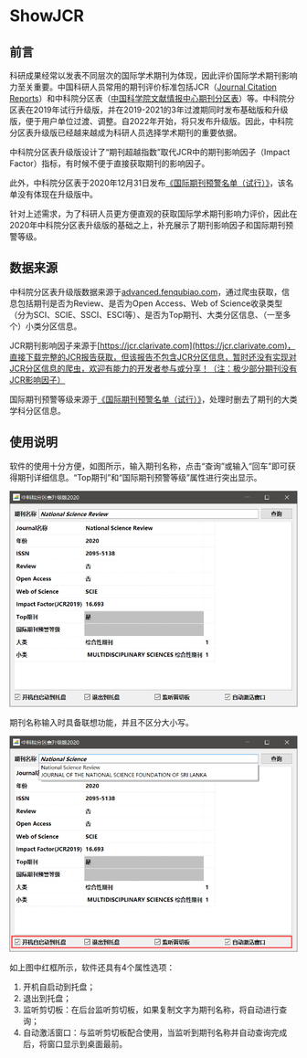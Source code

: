 # ShowJCR

## 前言

科研成果经常以发表不同层次的国际学术期刊为体现，因此评价国际学术期刊影响力至关重要。中国科研人员常用的期刊评价标准包括JCR（[Journal Citation Reports](https://jcr.clarivate.com/)）和中科院分区表（[中国科学院文献情报中心期刊分区表](http://www.fenqubiao.com/)）等。中科院分区表在2019年试行升级版，并在2019-2021的3年过渡期同时发布基础版和升级版，便于用户单位过渡、调整。自2022年开始，将只发布升级版。因此，中科院分区表升级版已经越来越成为科研人员选择学术期刊的重要依据。

中科院分区表升级版设计了“期刊超越指数”取代JCR中的期刊影响因子（Impact Factor）指标，有时候不便于直接获取期刊的影响因子。

此外，中科院分区表于2020年12月31日发布[《国际期刊预警名单（试行）》](https://mp.weixin.qq.com/s/xbyJFtR2lezv6CyRrkxsdA)，该名单没有体现在升级版中。

针对上述需求，为了科研人员更方便直观的获取国际学术期刊影响力评价，因此在2020年中科院分区表升级版的基础之上，补充展示了期刊影响因子和国际期刊预警等级。

## 数据来源

中科院分区表升级版数据来源于[advanced.fenqubiao.com](http://advanced.fenqubiao.com)，通过爬虫获取，信息包括期刊是否为Review、是否为Open Access、Web of Science收录类型（分为SCI、SCIE、SSCI、ESCI等）、是否为Top期刊、大类分区信息、（一至多个）小类分区信息。

JCR期刊影响因子来源于[https://jcr.clarivate.com](https://jcr.clarivate.com)，直接下载完整的JCR报告获取，但该报告不包含JCR分区信息，暂时还没有实现对JCR分区信息的爬虫，欢迎有能力的开发者参与或分享！（注：极少部分期刊没有JCR影响因子）

国际期刊预警等级来源于[《国际期刊预警名单（试行）》](https://mp.weixin.qq.com/s/xbyJFtR2lezv6CyRrkxsdA)，处理时删去了期刊的大类学科分区信息。

## 使用说明

软件的使用十分方便，如图所示，输入期刊名称，点击“查询”或输入“回车”即可获得期刊详细信息。“Top期刊”和“国际期刊预警等级”属性进行突出显示。

![image-20210109135105489](README.assets/image-20210109135105489.png)

期刊名称输入时具备联想功能，并且不区分大小写。

![image-20210109140159082](README.assets/image-20210109140159082.png)

如上图中红框所示，软件还具有4个属性选项：

1. 开机自启动到托盘；
2. 退出到托盘；
3. 监听剪切板：在后台监听剪切板，如果复制文字为期刊名称，将自动进行查询；
4. 自动激活窗口：与监听剪切板配合使用，当监听到期刊名称并自动查询完成后，将窗口显示到桌面最前。

